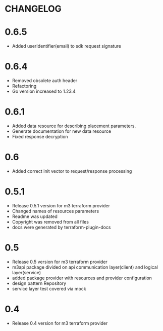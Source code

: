CHANGELOG
=========

0.6.5
=======
* Added userIdentifier(email) to sdk request signature

0.6.4
=======
* Removed obsolete auth header
* Refactoring
* Go version increased to 1.23.4

0.6.1
=======
* Added data resource for describing placement parameters.
* Generate documentation for new data resource
* Fixed response decryption

0.6
=======
* Added correct init vector to request/response processing

0.5.1
=======
* Release 0.5.1 version for m3 terraform provider
* Changed names of resources parameters
* Readme was updated
* Copyright was removed from all files
* docs were generated by terraform-plugin-docs

0.5
=======
* Release 0.5 version for m3 terraform provider
* m3api package divided on api communication layer(client) and logical layer(service)
* added package provider with resources and provider configuration
* design pattern Repository
* service layer test covered via mock

0.4
=======
 * Release 0.4 version for m3 terraform provider


